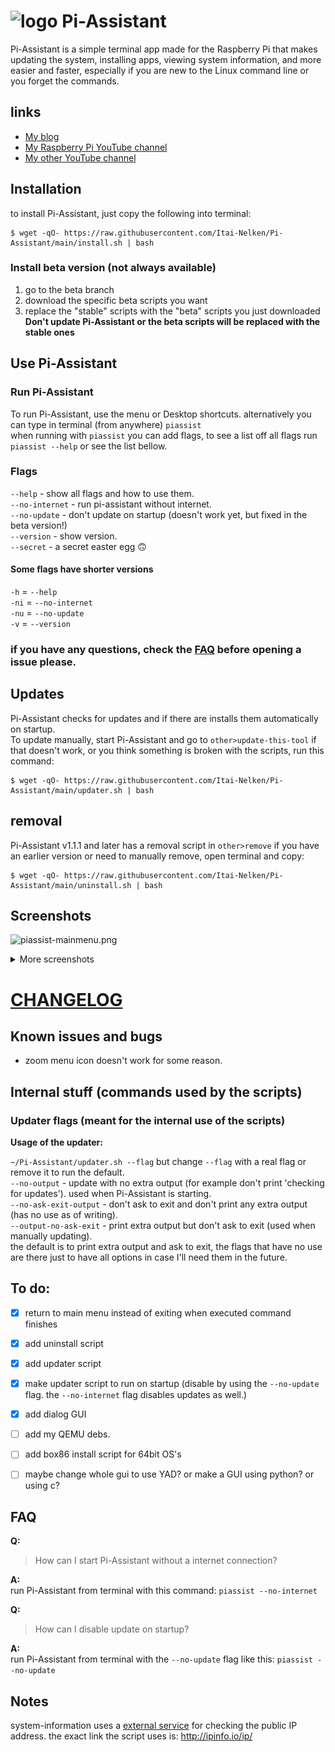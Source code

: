 # <img src="https://github.com/Itai-Nelken/Pi-Assistant/raw/main/icons/pi-assistant-logopng.png" alt="logo" width="60"/> Pi-Assistant

Pi-Assistant is a simple terminal app made for the Raspberry Pi that makes updating the system, installing apps, viewing system information, and more easier and faster, especially if you are new to the Linux command line or you forget the commands.

## links

* [My blog](https://thepisite.blogspot.com/)
* [My Raspberry Pi YouTube channel](https://youtube.com/channel/UCaKFjYULBDdkfEcx6oy9Gow)
* [My other YouTube channel](https://youtube.com/channel/UCM4Fo6ncNybS1xhJHnWSODg)

## Installation 

to install Pi-Assistant, just copy the following into terminal:
```
$ wget -qO- https://raw.githubusercontent.com/Itai-Nelken/Pi-Assistant/main/install.sh | bash
```
### Install beta version (not always available)
1) go to the beta branch
2) download the specific beta scripts you want
3) replace the "stable" scripts with the "beta" scripts you just downloaded<br>
**Don't update Pi-Assistant or the beta scripts will be replaced with the stable ones**

## Use Pi-Assistant
### Run Pi-Assistant
To run Pi-Assistant, use the menu or Desktop shortcuts. alternatively you can type in terminal (from anywhere) `piassist`<br>
when running with `piassist` you can add flags, to see a list off all flags run `piassist --help` or see the list bellow.
### Flags
`--help` - show all flags and how to use them.<br>
`--no-internet` - run pi-assistant without internet.<br>
`--no-update` - don't update on startup (doesn't work yet, but fixed in the beta version!)<br>
`--version` - show version.<br>
`--secret` - a secret easter egg :upside_down_face:<br>
#### Some flags have shorter versions
`-h` = `--help`<br>
`-ni` = `--no-internet`<br>
`-nu` = `--no-update`<br>
`-v` = `--version`

### if you have any questions, check the [FAQ](https://github.com/Itai-Nelken/Pi-Assistant#faq) before opening a issue please.

## Updates

Pi-Assistant checks for updates and if there are installs them automatically on startup.<br>
To update manually, start Pi-Assistant and go to `other>update-this-tool`
if that doesn't work, or you think something is broken with the scripts, run this command:
```sh-seesion
$ wget -qO- https://raw.githubusercontent.com/Itai-Nelken/Pi-Assistant/main/updater.sh | bash
```

## removal
Pi-Assistant v1.1.1 and later has a removal script in `other>remove` if you have an earlier version or need to manually remove, open terminal and copy: 
```sh-session
$ wget -qO- https://raw.githubusercontent.com/Itai-Nelken/Pi-Assistant/main/uninstall.sh | bash
```

## Screenshots
![piassist-mainmenu.png](https://github.com/Itai-Nelken/Pi-Assistant/raw/main/screenshots/piassist-mainmenu.png)
<details>
<summary> More screenshots </summary>

### The system information option
![piassist-sys-tools.png](https://github.com/Itai-Nelken/Pi-Assistant/raw/main/screenshots/piassist-sys-info-1.3.0.png)
### Demo (the output of some of the commands is outdated)
![piassist-demo.gif](https://github.com/Itai-Nelken/Pi-Assistant/raw/main/screenshots/piassist-demo.gif)
### How a update (on startup) looks like
![updater.png](https://github.com/Itai-Nelken/Pi-Assistant/raw/main/screenshots/updater.png)

### [More screenshots page](https://github.com/Itai-Nelken/Pi-Assistant/blob/main/SCREENSHOTS.md#pi-assistant-screenshots)

</details>


# [CHANGELOG](https://github.com/Itai-Nelken/Pi-Assistant/blob/main/CHANGELOG.md#pi-assistants-changelog)

  
## Known issues and bugs
* zoom menu icon doesn't work for some reason.

## Internal stuff (commands used by the scripts)
### Updater flags (meant for the internal use of the scripts)
**Usage of the updater:**<br>

`~/Pi-Assistant/updater.sh --flag` but change `--flag` with a real flag or remove it to run the default.<br>
`--no-output` - update with no extra output (for example don't print 'checking for updates'). used when Pi-Assistant is starting.<br>
`--no-ask-exit-output` - don't ask to exit and don't print any extra output (has no use as of writing).<br>
`--output-no-ask-exit` - print extra output but don't ask to exit (used when manually updating).<br>
the default is to print extra output and ask to exit, the flags that have no use are there just to have all options in case I'll need them in the future.

## To do:

- [x] return to main menu instead of exiting when executed command finishes
- [x] add uninstall script
- [x] add updater script 
- [x] make updater script to run on startup (disable by using the `--no-update` flag. the `--no-internet` flag disables updates as well.)
- [x] add dialog GUI
- [ ] add my QEMU debs.
- [ ] add box86 install script for 64bit OS's
- [ ] maybe change whole gui to use YAD? or make a GUI using python? or using c?


## FAQ

**Q:**<br>
>How can I start Pi-Assistant without a internet connection?

**A:**<br>
run Pi-Assistant from terminal with this command: `piassist --no-internet`

**Q:**<br>
>How can I disable update on startup?

**A:**<br>
run Pi-Assistant from terminal with the `--no-update` flag like this: `piassist --no-update`

## Notes
system-information uses a [external service](http://ipinfo.io) for checking the public IP address. the exact link the script uses is: http://ipinfo.io/ip/
